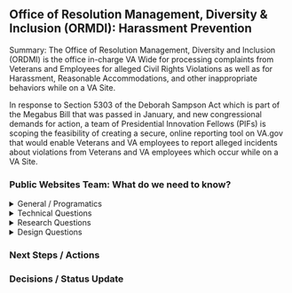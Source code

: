 ## Office of Resolution Management, Diversity & Inclusion (ORMDI): Harassment Prevention
Summary: The Office of Resolution Management, Diversity and Inclusion (ORDMI) is the office in-charge VA Wide for processing complaints from Veterans and Employees for alleged Civil Rights Violations as well as for Harassment, Reasonable Accommodations, and other inappropriate behaviors while on a VA Site.

In response to Section 5303 of the Deborah Sampson Act which is part of the Megabus Bill that was passed in January, and new congressional demands for action, a team of Presidential Innovation Fellows (PIFs) is scoping the feasibility of creating a secure, online reporting tool on VA.gov that would enable Veterans and VA employees to report alleged incidents about violations from Veterans and VA employees which occur while on a VA Site.


### Public Websites Team: What do we need to know? 

<details><summary>General / Programatics</summary>

- What is being asked of the VA.gov team for this effort?
  - Access to dev environment to build the front-end experience
  - Some resources to collaborate on the front-end 
    - Light collaboration on the Dev side with Joshua for landing page and webform as required; advice/help finding SMEs as needed with data storage location for webform data
    - Research/Testing 
      -  Navigation and Design for Home/Main pages ->landing page->to log-in-> to web form
      -  Web Form Design and Flow 
    - On Product side -  minimize to what you feel is required given scope (I can help chase things down on my side)
      - Definitely need help getting the Administrations to change their main page and VA.GOV Home page to fit navigation recommendation so we have some uniformity

- Timeline for implementation
  - As far as timing, Leadership is hoping to launch MVP1 no later than September 2021.  As we have all said, the long pole here is the backend.
- Does a list of form questions exists?  Could we review (size and scope)
  - A code prototype created by Joshua Farrar, PIF detailed at ORDMI, is available as a Pull Request attached to the `vets-website` project.  This prototype speaks specifically to the harassment case, and would simply need relatively straightforward modifications. 
  
- Can we get linked to applicable Governance / Laws driving this initiative?
  - Section 5303 of the Deborah Sampson Act (P.L. 116-315), requires VA to implement a comprehensive anti-harassment and anti-sexual assault policy. In 2018, the VA found that one in four women veterans and VA employees reported experiencing sexual harassment or assault at the VA, and a 2020 GAO report identified “inconsistent and incomplete” workplace sexual harassment policies at the VA. While there are policies and reporting mechanisms in place for VA employees reporting sexual harassment from other employees,
there were no comparable policies, centralized reporting mechanisms, or resources for VA beneficiaries who are sexually harassed or assaulted by VA employees or on VA property. 

- Who will provide content? 
  - ORDMI
  
- What's the current reporting process for Veterans?
  - 
- Are we keeping the Veteran reporting form separate from that of the Employee reporting form?
  - 
- Should this be modeled after existing reporting tools offered by the Military Service Branches i.e. Army SHARP program? 
  -
- Marketing Initiative in support of form launch?  Where and what are is the expected site/form traffic load to consider?
</details>
  
  
  
<details><summary>Technical Questions</summary>



- Do we have a list of 
- What program is the E2(Squared) program?  How do we tie in from a technical prospective?
- Where do submissions go to in the E2 database? New section?  
- Does Form copy (to Veterans) and submission success email need to be part of the form workflow? 
- Does we have a webmail service for forms?  
- Do we want to verify who is putting in these requests?  I.e. PPI needed to submitt request and tie back to Veterans. 
- Location and Webpage (VA.gov) and approvals needed.  Will this be evergreen content?  
</details>


<details><summary>Research Questions</summary>
  
  
  
- Questions List
</details>



<details><summary>Design Questions</summary>



- Questions List
</details>

### Next Steps / Actions 


### Decisions / Status Update


